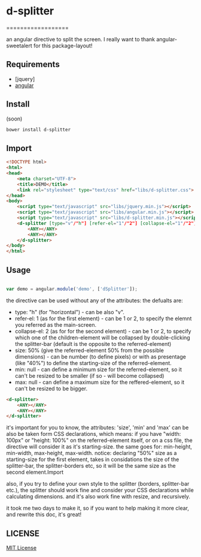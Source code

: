 # d-splitter #
==================

an angular directive to split the screen.
I really want to thank angular-sweetalert for this package-layout!

## Requirements ##

- [jquery]
- [angular][angular-url]

## Install ##

(soon)
```powershell
bower install d-splitter
```

## Import ##

```html
<!DOCTYPE html>
<html>
<head>
    <meta charset="UTF-8">
    <title>DEMO</title>
    <link rel="stylesheet" type="text/css" href="libs/d-splitter.css">
</head>
<body>
    <script type="text/javascript" src="libs/jquery.min.js"></script>
    <script type="text/javascript" src="libs/angular.min.js"></script>
    <script type="text/javascript" src="libs/d-splitter.min.js"></script>
    <d-splitter [type="v"/"h"] [refer-el="1"/"2"] [collapse-el="1"/"2"] [size="100"/"30%"]>
        <ANY></ANY>
        <ANY></ANY>
    </d-splitter>
</body>
</html>
```

## Usage ##

```javascript

var demo = angular.module('demo', ['dSplitter']);

```

the directive can be used without any of the attributes:
the defualts are:
- type: "h" (for "horizontal") - can be also "v".
- refer-el: 1 (as for the first element) - can be 1 or 2, to specify the elemnt you referred as the main-screen.
- collapse-el: 2 (as for for the second element) - can be 1 or 2, to specify which one of the children-element will be collapsed by double-clicking the splitter-bar (default is the opposite to the referred-element)
- size: 50% (give the referred-element 50% from the possible dimensions) - can be number (to define pixels) or with as presentage (like "40%") to define the starting-size of the referred-element.
- min: null - can define a minimum size for the referred-element, so it can't be resized to be smaller (if so - will become collapsed)
- max: null - can define a maximum size for the reffered-element, so it can't be resized to be bigger.

```html
<d-splitter>
    <ANY></ANY>
    <ANY></ANY>
</d-splitter>
```

it's important for you to know, the attributes: 'size', 'min' and 'max' can be also be taken form CSS declarations, which means:
if you have "width: 100px" or "height: 100%" on the referred-element itself, or on a css file, the directive will consider it as it's starting-size.
the same goes for: min-height, min-width, max-height, max-width.
notice: declaring "50%" size as a starting-size for the first element, takes in considations the size of the splitter-bar, the splitter-borders etc, so it will be the same size as the second element.Import

also, if you try to define your own style to the splitter (borders, splitter-bar etc.), the splitter should work fine and consider your CSS declarations while calculating dimensions.
and it's also work fine with resize, and recursively.


it took me two days to make it, so if you want to help making it more clear, and rewrite this doc, it's great!

## LICENSE ##

[MIT License](https://raw.githubusercontent.com/leftstick/angular-sweetalert/master/LICENSE)

[angular-url]: https://angularjs.org/